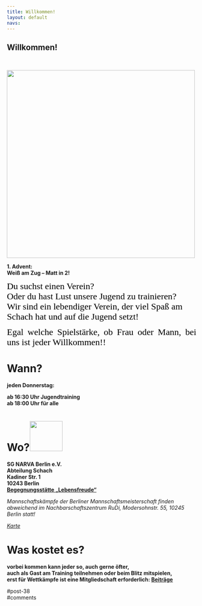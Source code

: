 ```yaml
---
title: Willkommen! 
layout: default
navs:
---
```

<div class="post-38 page type-page status-publish hentry" id="post-38">
<h2 class="entry-title">Willkommen!</h2>
<div class="entry-content">
<p> </p>
<div class="wp-caption aligncenter" id="attachment_13187" style="width: 510px"><a href="https://www.narva-schach.de/wordpress/wp-content/uploads/2024/12/Screenshot_20241201_181542_Chrome.jpg"><img alt="" aria-describedby="caption-attachment-13187" class="wp-image-13187" decoding="async" height="500" sizes="(max-width: 500px) 100vw, 500px" src="https://www.narva-schach.de/wordpress/wp-content/uploads/2024/12/Screenshot_20241201_181542_Chrome-300x300.jpg" srcset="https://www.narva-schach.de/wordpress/wp-content/uploads/2024/12/Screenshot_20241201_181542_Chrome-300x300.jpg 300w, https://www.narva-schach.de/wordpress/wp-content/uploads/2024/12/Screenshot_20241201_181542_Chrome-1024x1024.jpg 1024w, https://www.narva-schach.de/wordpress/wp-content/uploads/2024/12/Screenshot_20241201_181542_Chrome-150x150.jpg 150w, https://www.narva-schach.de/wordpress/wp-content/uploads/2024/12/Screenshot_20241201_181542_Chrome-768x768.jpg 768w, https://www.narva-schach.de/wordpress/wp-content/uploads/2024/12/Screenshot_20241201_181542_Chrome-144x144.jpg 144w, https://www.narva-schach.de/wordpress/wp-content/uploads/2024/12/Screenshot_20241201_181542_Chrome.jpg 1079w" width="500"/></a><p class="wp-caption-text" id="caption-attachment-13187"><strong>1. Advent:</strong><br/><strong>Weiß am Zug – Matt in 2!</strong></p></div>
<p><span style="color: #000000;"><span style="font-family: AR ESSENCE,serif;"><span style="font-size: x-large;">Du suchst einen Verein?<br/>
Oder du hast Lust unsere Jugend zu trainieren?<br/>
Wir sind ein lebendiger Verein, der viel Spaß am Schach hat und auf die Jugend setzt!</span></span></span></p>
<p align="JUSTIFY"><span style="color: #000000;"><span style="font-family: AR ESSENCE,serif;"><span style="font-size: x-large;">Egal welche Spielstärke, ob Frau oder Mann, bei uns ist jeder Willkommen!!<br/>
</span></span></span></p>
<h1><b>Wann?</b></h1>
<p><b>jeden Donnerstag:</b></p>
<p><b>ab 16:30 Uhr Jugendtraining</b><br/>
<b>ab 18:00 Uhr für alle</b></p>
<h1><strong>Wo?<a href="https://www.narva-schach.de/wordpress/wp-content/uploads/2024/08/Barrierefrei.jpg"><img alt="" class="wp-image-12647 alignright" decoding="async" height="80" src="https://www.narva-schach.de/wordpress/wp-content/uploads/2024/08/Barrierefrei-300x300.jpg" width="87"/></a></strong></h1>
<p><b>SG NARVA Berlin e.V.<br/>
Abteilung Schach<br/>
Kadiner Str. 1<br/>
10243 Berlin<br/>
<a class="link" href="http://falckensteinstrasse.de/kadiner.htm" rel="noopener noreferrer" target="_blank" title='Externe Adresse "http://falckensteinstrasse.de/kadiner.htm" aufrufen'>Begegnungsstätte „Lebensfreude“</a></b></p>
<p><i class="contentitalic">Mannschaftskämpfe der Berliner Mannschaftsmeisterschaft finden abweichend im Nachbarschaftszentrum RuDi, Modersohnstr. 55, 10245 Berlin statt!</i></p>
<p><a href="http://www.openstreetmap.org/?mlat=52.51523&amp;mlon=13.451&amp;zoom=17&amp;layers=B000FTF" rel="noopener noreferrer" target="_blank"><i class="contentitalic">Karte</i></a></p>
<h1><b>Was kostet es?</b></h1>
<p><b>vorbei kommen kann jeder so, auch gerne öfter,<br/>
auch als Gast am Training teilnehmen oder beim Blitz mitspielen,<br/>
erst für Wettkämpfe ist eine Mitgliedschaft erforderlich: <a href="http://www.narva-schach.de/wordpress/turniere/">Beiträge</a></b></p>
</div><!-- .entry-content -->
</div> #post-38 
<div id="comments">
</div> #comments 

